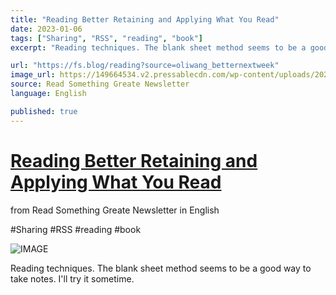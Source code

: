 ```yaml
---
title: "Reading Better Retaining and Applying What You Read"
date: 2023-01-06
tags: ["Sharing", "RSS", "reading", "book"]
excerpt: "Reading techniques. The blank sheet method seems to be a good way to take notes. I'll try it sometime."

url: "https://fs.blog/reading?source=oliwang_betternextweek"
image_url: https://149664534.v2.pressablecdn.com/wp-content/uploads/2021/11/Blank-Sheet.jpeg
source: Read Something Greate Newsletter
language: English

published: true
---
```


# [Reading Better Retaining and Applying What You Read](https://fs.blog/reading?source=oliwang_betternextweek)

from Read Something Greate Newsletter in English

#Sharing #RSS #reading #book

![IMAGE](https://149664534.v2.pressablecdn.com/wp-content/uploads/2021/11/Blank-Sheet.jpeg)

Reading techniques. The blank sheet method seems to be a good way to take notes. I'll try it sometime.